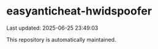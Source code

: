 # easyanticheat-hwidspoofer

Last updated: 2025-06-25 23:49:03

This repository is automatically maintained.
